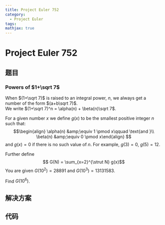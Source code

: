 ```yaml
---
title: Project Euler 752
category:
  - Project Euler
tags:
mathjax: true
---
```

<escape><!-- more --></escape>
    
# Project Euler 752
## 题目
### Powers of $1+\sqrt 7$



When $(1+\sqrt 7)$ is raised to an integral power, $n$, we always get a number of the form $(a+b\sqrt 7)$.<br />
We write $(1+\sqrt 7)^n = \alpha(n) + \beta(n)\sqrt 7$.


For a given number $x$ we  define $g(x)$ to be the smallest positive integer $n$ such that:
$$\begin{align}
\alpha(n) &amp;\equiv 1 \pmod x\qquad \text{and }\\
\beta(n) &amp;\equiv 0 \pmod x\end{align}
$$
and $g(x) = 0$ if there is no such value of $n$. For example, $g(3) = 0$, $g(5) = 12$.


Further define
$$ G(N) = \sum_{x=2}^{\strut N} g(x)$$
You are given $G(10^2) = 28891$ and $G(10^3)  = 13131583$.


Find $G(10^6)$.



## 解决方案


## 代码


